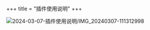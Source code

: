 +++
title = "插件使用说明"
+++



![2024-03-07-插件使用说明/IMG_20240307-111312998](/assets_IMG/2024-03-07-%E6%8F%92%E4%BB%B6%E4%BD%BF%E7%94%A8%E8%AF%B4%E6%98%8E/IMG_20240307-111312994.png)  
